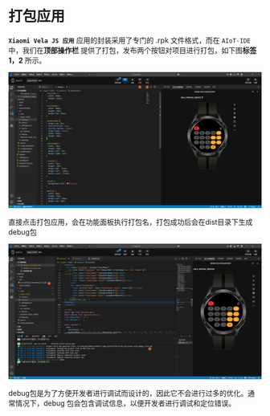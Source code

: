 <!-- 源地址: https://iot.mi.com/vela/quickapp/zh/tools/release/start.html -->

# 打包应用

**`Xiaomi Vela JS 应用`** 应用的封装采用了专门的 .rpk 文件格式，而在 `AIoT-IDE` 中，我们在**顶部操作栏** 提供了打包，发布两个按钮对项目进行打包，如下图**标签1，2** 所示。

![alt text](../../images/ide-debug-10.png)

直接点击打包应用，会在功能面板执行打包名，打包成功后会在dist目录下生成debug包

![alt text](../../images/ide-debug-11.png)

debug包是为了方便开发者进行调试而设计的，因此它不会进行过多的优化。通常情况下，debug 包会包含调试信息，以便开发者进行调试和定位错误。
